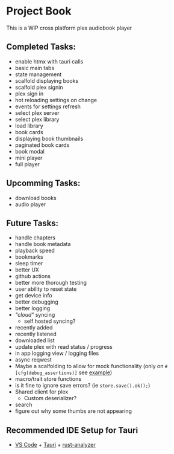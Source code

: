 # Project Book

This is a WIP cross platform plex audiobook player

## Completed Tasks:
- enable htmx with tauri calls
- basic main tabs
- state management
- scalfold displaying books
- scalfold plex signin
- plex sign in
- hot reloading settings on change
- events for settings refresh
- select plex server
- select plex library
- load library
- book cards
- displaying book thumbnails
- paginated book cards
- book modal
- mini player
- full player

## Upcomming Tasks:
- download books
- audio player


## Future Tasks:
- handle chapters
- handle book metadata
- playback speed
- bookmarks
- sleep timer
- better UX
- github actions
- better more thorough testing
- user ability to reset state
- get device info
- better debugging
- better logging
- _"cloud"_ syncing
  - self hosted syncing?
- recently added
- recently listened
- downloaded list
- update plex with read status / progress
- in app logging view / logging files
- async reqwest
- Maybe a scalfolding to allow for mock functionality (only on `#[cfg(debug_assertions)]` see [example](https://stackoverflow.com/questions/39204908/how-to-check-release-debug-builds-using-cfg-in-rust))
- macro/trait store functions
- is it fine to ignore save errors? (ie `store.save().ok();`)
- Shared client for plex
  - Custom deserializer?
- search
- figure out why some thumbs are not appearing

## Recommended IDE Setup for Tauri

- [VS Code](https://code.visualstudio.com/) + [Tauri](https://marketplace.visualstudio.com/items?itemName=tauri-apps.tauri-vscode) + [rust-analyzer](https://marketplace.visualstudio.com/items?itemName=rust-lang.rust-analyzer)
